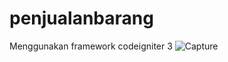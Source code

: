 # penjualanbarang
Menggunakan framework codeigniter 3
[](url)
![Capture](https://user-images.githubusercontent.com/68215646/115832878-997d0600-a43d-11eb-8658-f43640261b2e.PNG)
